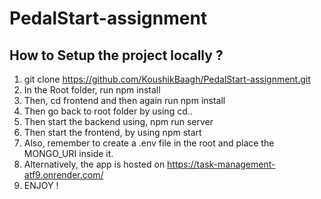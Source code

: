 ﻿# PedalStart-assignment
## How to Setup the project locally ?
1. git clone https://github.com/KoushikBaagh/PedalStart-assignment.git
2.  In the Root folder, run npm install
3.  Then, cd frontend and then again run npm install
4.  Then go back to root folder by using cd..
5.  Then start the backend using, npm run server
6.  Then start the frontend, by using npm start
7.  Also, remember to create a .env file in the root and place the MONGO_URI inside it.
8.  Alternatively, the app is hosted on https://task-management-atf9.onrender.com/
9.  ENJOY !
